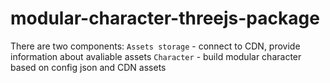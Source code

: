 # modular-character-threejs-package

There are two components:
`Assets storage` - connect to CDN, provide information about avaliable assets
`Character` - build modular character based on config json and CDN assets
